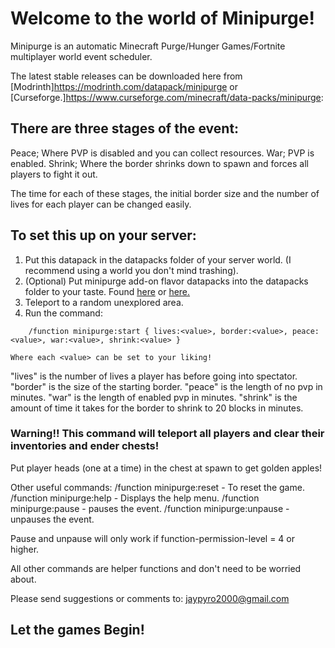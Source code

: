 # Welcome to the world of Minipurge!

Minipurge is an automatic Minecraft Purge/Hunger Games/Fortnite multiplayer world event scheduler.

The latest stable releases can be downloaded here from [Modrinth]https://modrinth.com/datapack/minipurge or [Curseforge.]https://www.curseforge.com/minecraft/data-packs/minipurge: 

## There are three stages of the event:
Peace; Where PVP is disabled and you can collect resources.
War; PVP is enabled.
Shrink; Where the border shrinks down to spawn and forces all players to fight it out.

The time for each of these stages, the initial border size and the number of lives for each player can be changed easily.

## To set this up on your server:
1. Put this datapack in the datapacks folder of your server world. (I recommend using a world you don't mind trashing).
2. (Optional) Put minipurge add-on flavor datapacks into the datapacks folder to your taste. Found [here](https://modrinth.com/user/JayPyro2000) or [here.](https://www.curseforge.com/members/jaypyro2000/projects)
3. Teleport to a random unexplored area.
4. Run the command:
```
    /function minipurge:start { lives:<value>, border:<value>, peace:<value>, war:<value>, shrink:<value> }
```

    Where each <value> can be set to your liking!

"lives" is the number of lives a player has before going into spectator.
"border" is the size of the starting border.
"peace" is the length of no pvp in minutes.
"war" is the length of enabled pvp in minutes.
"shrink" is the amount of time it takes for the border to shrink to 20 blocks in minutes.

### Warning!! This command will teleport all players and clear their inventories and ender chests!
Put player heads (one at a time) in the chest at spawn to get golden apples!

Other useful commands:
/function minipurge:reset   -  To reset the game.
/function minipurge:help - Displays the help menu.
/function minipurge:pause   -  pauses the event.
/function minipurge:unpause   -  unpauses the event.

Pause and unpause will only work if function-permission-level = 4 or higher.

All other commands are helper functions and don't need to be worried about.

Please send suggestions or comments to: jaypyro2000@gmail.com

## Let the games Begin!